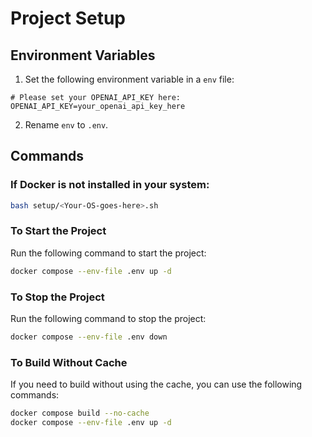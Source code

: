 # Project Setup

## Environment Variables

1. Set the following environment variable in a `env` file:

```env
# Please set your OPENAI_API_KEY here:
OPENAI_API_KEY=your_openai_api_key_here
```

2. Rename `env` to `.env`.

## Commands

### If Docker is not installed in your system:

```bash
bash setup/<Your-OS-goes-here>.sh
```

### To Start the Project

Run the following command to start the project:

```bash
docker compose --env-file .env up -d
```

### To Stop the Project

Run the following command to stop the project:

```bash
docker compose --env-file .env down
```

### To Build Without Cache

If you need to build without using the cache, you can use the following commands:

```bash
docker compose build --no-cache
docker compose --env-file .env up -d
```

